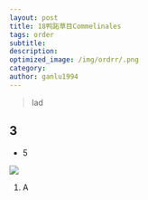 ```yaml
---
layout: post
title: 18鸭跖草目Commelinales
tags: order    
subtitle: 
description: 
optimized_image: /img/ordrr/.png
category: 
author: ganlu1994  
---
```


> lad

## 3

* 5

![](/img/phylo/.png)

1. A